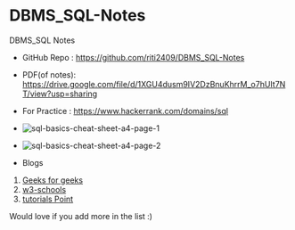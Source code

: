 # DBMS_SQL-Notes
DBMS_SQL Notes

- GitHub Repo : https://github.com/riti2409/DBMS_SQL-Notes

- PDF(of notes): https://drive.google.com/file/d/1XGU4dusm9IV2DzBnuKhrrM_o7hUIt7NT/view?usp=sharing

- For Practice : https://www.hackerrank.com/domains/sql

- ![sql-basics-cheat-sheet-a4-page-1](https://user-images.githubusercontent.com/65703138/150641076-dd864e47-41fd-46e5-87a5-6e4c34326c96.png)

- ![sql-basics-cheat-sheet-a4-page-2](https://user-images.githubusercontent.com/65703138/150641077-f19c4ada-751b-4117-ae25-a3c573928c80.png)

- Blogs
1) [Geeks for geeks](https://www.geeksforgeeks.org/sql-tutorial/)
2) [w3-schools](https://www.w3schools.com/sql/)
3) [tutorials Point](https://www.tutorialspoint.com/sql/index.htm)

Would love if you add more in the list :)
